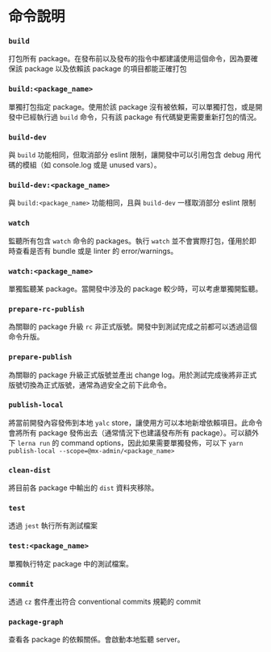# 命令說明

### `build`

打包所有 package。在發布前以及發布的指令中都建議使用這個命令，因為要確保該 package 以及依賴該 package 的項目都能正確打包

### `build:<package_name>`

單獨打包指定 package。使用於該 package 沒有被依賴，可以單獨打包，或是開發中已經執行過 `build` 命令，只有該 package 有代碼變更需要重新打包的情況。

### `build-dev`

與 `build` 功能相同，但取消部分 eslint 限制，讓開發中可以引用包含 debug 用代碼的模組（如 console.log 或是 unused vars）。

### `build-dev:<package_name>`

與 `build:<package_name>` 功能相同，且與 `build-dev` 一樣取消部分 eslint 限制

### `watch`

監聽所有包含 `watch` 命令的 packages。執行 `watch` 並不會實際打包，僅用於即時查看是否有 bundle 或是 linter 的 error/warnings。

### `watch:<package_name>`

單獨監聽某 package。當開發中涉及的 package 較少時，可以考慮單獨開監聽。

### `prepare-rc-publish`

為關聯的 package 升級 `rc` 非正式版號。開發中到測試完成之前都可以透過這個命令升版。

### `prepare-publish`

為關聯的 package 升級正式版號並產出 change log。用於測試完成後將非正式版號切換為正式版號，通常為過安全之前下此命令。

### `publish-local`

將當前開發內容發佈到本地 `yalc` store，讓使用方可以本地新增依賴項目。此命令會將所有 package 發佈出去（通常情況下也建議發布所有 package）。可以額外下 `lerna run` 的 command options，因此如果需要單獨發佈，可以下 `yarn publish-local --scope=@mx-admin/<package_name>`

### `clean-dist`

將目前各 package 中輸出的 `dist` 資料夾移除。

### `test`

透過 `jest` 執行所有測試檔案

### `test:<package_name>`

單獨執行特定 package 中的測試檔案。

### `commit`

透過 `cz` 套件產出符合 conventional commits 規範的 commit

### `package-graph`

查看各 package 的依賴關係。會啟動本地監聽 server。
